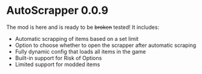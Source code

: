 # AutoScrapper 0.0.9
The mod is here and is ready to be ~~broken~~ tested!
It includes:
- Automatic scrapping of items based on a set limit
- Option to choose whether to open the scrapper after automatic scraping
- Fully dynamic config that loads all items in the game
- Built-in support for Risk of Options
- Limited support for modded items